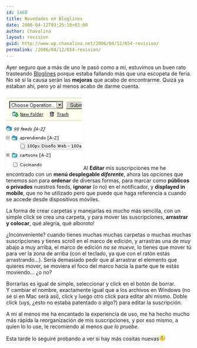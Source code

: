 ```yaml
---
id: 1468
title: Novedades en Bloglines
date: 2006-04-12T03:25:18+02:00
author: Chavalina
layout: revision
guid: http://www.wp.chavalina.net/2006/04/12/654-revision/
permalink: /2006/04/12/654-revision/
---
```

Ayer seguro que a m&aacute;s de uno le pas&oacute; como a mi, estuvimos un buen rato trasteando <a href="http://bloglines.com" target="_blank">Bloglines</a> porque estaba fallando m&aacute;s que una escopeta de feria. No s&eacute; si la causa ser&aacute;n las **mejoras** que acabo de encontrarme. Quiz&aacute; ya estaban ah&iacute;, pero yo al menos acabo de darme cuenta.

<img class="imgizqda" src="/imagenes/fotos/bloglines-novedades.jpg" alt="Nueva interfaz de gesti&oacute;n de suscripciones de Bloglines" /> Al **Editar** mis suscripciones me he encontrado con un **men&uacute; desplegable _diferente_**, ahora las opciones que tenemos son para **ordenar** de diversas formas, para marcar como **p&uacute;blicos o privados** nuestros feeds, **ignorar** (o no) en el notificador, y **displayed in mobile**, que no he utilizado pero que puede que haga referencia a cuando se accede desde dispositivos m&oacute;viles.

La forma de crear carpetas y manejarlas es mucho m&aacute;s sencilla, con un simple click se crea una carpeta, y para mover las suscripciones, **arrastrar y colocar**, qu&eacute; alegr&iacute;a, qu&eacute; alboroto! 

&iquest;Inconveniente? cuando tienes muchas muchas carpetas o muchas muchas suscripciones y tienes scroll en el marco de edici&oacute;n, y arrastras una de muy abajo a muy arriba, el marco de edici&oacute;n _no se mueve_, lo tienes que mover t&uacute; para ver la zona de arriba (con el teclado, ya que con el rat&oacute;n est&aacute;s arrastrando&#8230;). Ser&iacute;a demasiado pedir que al arrastrar el elemento que quieres mover, se moviera el foco del marco hacia la parte que te est&aacute;s moviendo&#8230; &iquest;o no?

Borrarlas es igual de simple, seleccionar y click en el bot&oacute;n de borrar.  
Y cambiar el nombre, exactamente igual que a los archivos en Windows (no s&eacute; si en Mac ser&aacute; as&iacute;), click y luego otro click para editar ah&iacute; mismo. Doble click (uys, &iquest;esto no estaba patentado o algo?) para editar la suscripci&oacute;n.

A mi al menos me ha encantado la experiencia de uso, me ha hecho mucho m&aacute;s r&aacute;pida la reorganizaci&oacute;n de mis suscripciones, y por eso mismo, a quien lo lo use, le recomiendo al menos _que lo pruebe_.

Esta tarde lo seguir&eacute; probando a ver si hay m&aacute;s cositas nuevas![emo](/imagenes/emoticonos/sonrisa.gif)